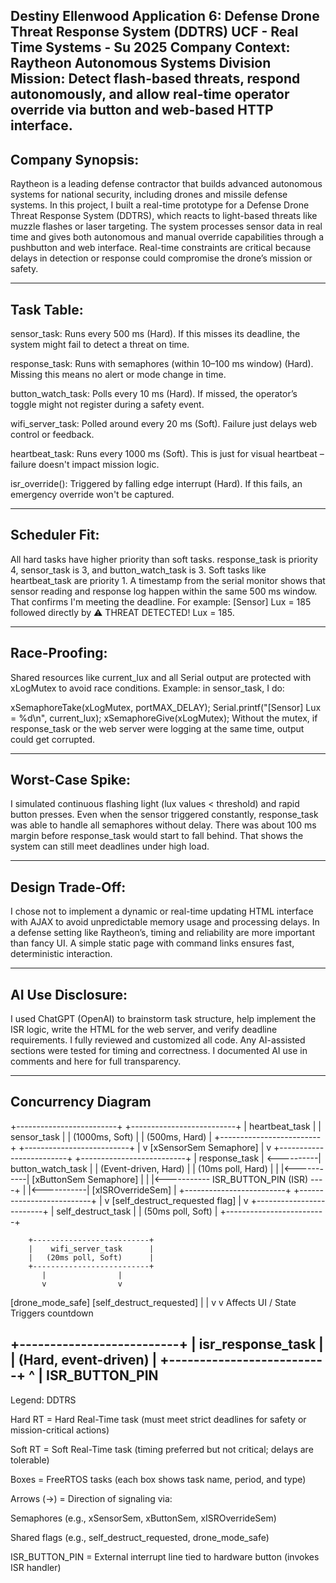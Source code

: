
Destiny Ellenwood
Application 6: Defense Drone Threat Response System (DDTRS)
UCF - Real Time Systems - Su 2025
Company Context: Raytheon Autonomous Systems Division
Mission: Detect flash-based threats, respond autonomously, and allow
real-time operator override via button and web-based HTTP interface.
---

## Company Synopsis: ##
Raytheon is a leading defense contractor that builds advanced autonomous systems for national security, including drones and missile defense systems. 
In this project, I built a real-time prototype for a Defense Drone Threat Response System (DDTRS), which reacts to light-based threats like muzzle flashes or laser targeting. 
The system processes sensor data in real time and gives both autonomous and manual override capabilities through a pushbutton and web interface. 
Real-time constraints are critical because delays in detection or response could compromise the drone’s mission or safety.

---
## Task Table: ##

sensor_task: Runs every 500 ms (Hard). If this misses its deadline, the system might fail to detect a threat on time.

response_task: Runs with semaphores (within 10–100 ms window) (Hard). Missing this means no alert or mode change in time.

button_watch_task: Polls every 10 ms (Hard). If missed, the operator’s toggle might not register during a safety event.

wifi_server_task: Polled around every 20 ms (Soft). Failure just delays web control or feedback.

heartbeat_task: Runs every 1000 ms (Soft). This is just for visual heartbeat – failure doesn't impact mission logic.

isr_override(): Triggered by falling edge interrupt (Hard). If this fails, an emergency override won't be captured.

---

## Scheduler Fit: ## 
All hard tasks have higher priority than soft tasks. response_task is priority 4, sensor_task is 3, and button_watch_task is 3. Soft tasks like heartbeat_task are priority 1.
A timestamp from the serial monitor shows that sensor reading and response log happen within the same 500 ms window. That confirms I'm meeting the deadline. For example:
[Sensor] Lux = 185 followed directly by ⚠️ THREAT DETECTED! Lux = 185.

---

 ## Race-Proofing: ##
Shared resources like current_lux and all Serial output are protected with xLogMutex to avoid race conditions.
Example: in sensor_task, I do:

xSemaphoreTake(xLogMutex, portMAX_DELAY);
Serial.printf("[Sensor] Lux = %d\n", current_lux);
xSemaphoreGive(xLogMutex);
Without the mutex, if response_task or the web server were logging at the same time, output could get corrupted.

---

## Worst-Case Spike: ##
I simulated continuous flashing light (lux values < threshold) and rapid button presses. Even when the sensor triggered constantly, response_task was able to handle all semaphores without delay.
There was about 100 ms margin before response_task would start to fall behind. That shows the system can still meet deadlines under high load.

---

## Design Trade-Off: ##
I chose not to implement a dynamic or real-time updating HTML interface with AJAX to avoid unpredictable memory usage and processing delays.
In a defense setting like Raytheon’s, timing and reliability are more important than fancy UI. A simple static page with command links ensures fast, deterministic interaction.

---

## AI Use Disclosure: ##
I used ChatGPT (OpenAI) to brainstorm task structure, help implement the ISR logic, write the HTML for the web server, and verify deadline requirements.
I fully reviewed and customized all code. Any AI-assisted sections were tested for timing and correctness. I documented AI use in comments and here for full transparency.

---
## Concurrency Diagram ##


+-------------------------+            +--------------------------+
|     heartbeat_task      |            |      sensor_task         |
|   (1000ms, Soft)        |            |   (500ms, Hard)          |
+-------------------------+            +--------------------------+
                                                 |
                                                 v
                                          [xSensorSem Semaphore]
                                                 |
                                                 v
+-------------------------+            +--------------------------+
|    response_task        | <----------|  button_watch_task       |
|   (Event-driven, Hard)  |            |   (10ms poll, Hard)      |
|                         |<-----------| [xButtonSem Semaphore]   |
|                         |<----------- ISR_BUTTON_PIN (ISR) ----+
|                         |<-----------| [xISROverrideSem]        |
+-------------------------+            +--------------------------+
           |
           v
[self_destruct_requested flag]
           |
           v
+-------------------------+
|   self_destruct_task    |
|  (50ms poll, Soft)      |
+-------------------------+


        +--------------------------+
        |    wifi_server_task      |
        |   (20ms poll, Soft)      |
        +--------------------------+
           |                |
           v                v
 [drone_mode_safe]   [self_destruct_requested]
           |                |
           v                v
    Affects UI / State   Triggers countdown


+--------------------------+
|   isr_response_task      |
|   (Hard, event-driven)   |
+--------------------------+
         ^
         |
     ISR_BUTTON_PIN
---

Legend: DDTRS

Hard RT = Hard Real-Time task (must meet strict deadlines for safety or mission-critical actions)

Soft RT = Soft Real-Time task (timing preferred but not critical; delays are tolerable)

Boxes = FreeRTOS tasks (each box shows task name, period, and type)

Arrows (→) = Direction of signaling via:

Semaphores (e.g., xSensorSem, xButtonSem, xISROverrideSem)

Shared flags (e.g., self_destruct_requested, drone_mode_safe)

ISR_BUTTON_PIN = External interrupt line tied to hardware button (invokes ISR handler)
